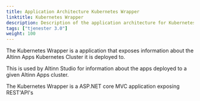 ```yaml
---
title: Application Architecture Kubernetes Wrapper
linktitle: Kubernetes Wrapper
description: Description of the application architecture for Kubernetes Wrapper
tags: ["tjenester 3.0"]
weight: 100
---
```


The Kubernetes Wrapper is a application that exposes information about the Altinn Apps Kubernetes Cluster it is deployed to.

This is used by Altinn Studio for information about the apps deployed to a given Altinn Apps cluster.

The Kubernetes Wrapper is a  ASP.NET core MVC application exposing REST'API's



